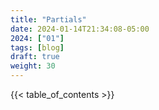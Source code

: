 ```yaml
---
title: "Partials"
date: 2024-01-14T21:34:08-05:00
2024: ["01"]
tags: [blog]
draft: true
weight: 30
---
```


<!--more-->
{{< table_of_contents >}}
